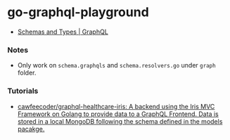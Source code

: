 go-graphql-playground
=====================
- [Schemas and Types | GraphQL](https://graphql.org/learn/schema/)

### Notes
- Only work on `schema.graphqls` and `schema.resolvers.go` under `graph` folder.

### Tutorials
- [cawfeecoder/graphql-healthcare-iris: A backend using the Iris MVC Framework on Golang to provide data to a GraphQL Frontend. Data is stored in a local MongoDB following the schema defined in the models pacakge.](https://github.com/cawfeecoder/graphql-healthcare-iris)
